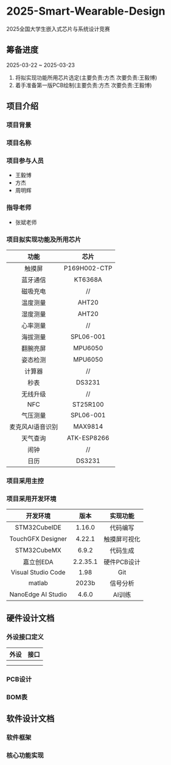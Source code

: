 # 2025-Smart-Wearable-Design

2025全国大学生嵌入式芯片与系统设计竞赛

## 筹备进度

2025-03-22 ~ 2025-03-23

1. 将拟实现功能所用芯片选定(主要负责:方杰 次要负责:王毅博)
2. 着手准备第一版PCB绘制(主要负责:方杰 次要负责:王毅博)

## 项目介绍

### 项目背景

### 项目名称

### 项目参与人员

- 王毅博
- 方杰
- 周明辉

### 指导老师

- 张斌老师

### 项目拟实现功能及所用芯片

|功能|芯片|
|:---:|:---:|
|触摸屏|P169H002-CTP|
|蓝牙通信|KT6368A|
|磁吸充电|//|
|温度测量|AHT20|
|湿度测量|AHT20|
|心率测量|//|
|海拔测量|SPL06-001|
|翻腕亮屏|MPU6050|
|姿态检测|MPU6050|
|计算器|//|
|秒表|DS3231|
|无线升级|//|
|NFC|ST25R100|
|气压测量|SPL06-001|
|麦克风AI语音识别|MAX9814|
|天气查询|ATK-ESP8266|
|闹钟|//|
|日历|DS3231|

### 项目采用主控

### 项目采用开发环境

|开发环境|版本|实现功能|
|:---:|:---:|:---:|
|STM32CubeIDE|1.16.0 |代码编写|
|TouchGFX Designer|4.22.1|触摸屏可视化|
|STM32CubeMX|6.9.2|代码生成|
|嘉立创EDA|2.2.35.1|硬件PCB设计|
|Visual Studio Code|1.98|Git|
|matlab|2023b|信号分析|
|NanoEdge AI Studio|4.6.0|AI训练|

## 硬件设计文档

### 外设接口定义

|外设|接口|
|:---:|:---:|
| | |
| | |

### PCB设计

### BOM表

## 软件设计文档

### 软件框架

### 核心功能实现
